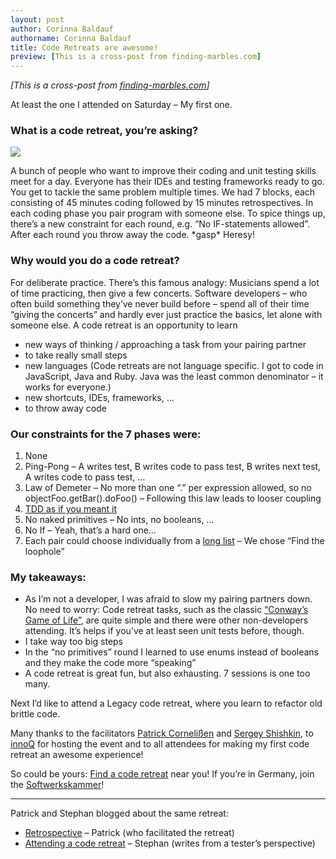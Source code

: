 ```yaml
---
layout: post
author: Corinna Baldauf
authorname: Corinna Baldauf
title: Code Retreats are awesome!
preview: [This is a cross-post from finding-marbles.com]
---
```

_\[This is a cross-post from [finding-marbles.com](http://finding-marbles.com/2012/09/04/code-retreats-are-awesome/)\]_

At least the one I attended on Saturday – My first one.

### What is a code retreat, you’re asking?

[![](http://findingmarblesdotcom.files.wordpress.com/2012/09/coderetreat.jpg?w=300&h=225&width=300)](https://twitter.com/cornelis/status/241840053339430912)

A bunch of people who want to improve their coding and unit testing skills meet for a day. Everyone has their IDEs and testing frameworks ready to go. You get to tackle the same problem multiple times. We had 7 blocks, each consisting of 45 minutes coding followed by 15 minutes retrospectives. In each coding phase you pair program with someone else. To spice things up, there’s a new constraint for each round, e.g. “No IF-statements allowed”. After each round you throw away the code. \*gasp\* Heresy!

### Why would you do a code retreat?

For deliberate practice. There’s this famous analogy: Musicians spend a lot of time practicing, then give a few concerts. Software developers – who often build something they’ve never build before – spend all of their time “giving the concerts” and hardly ever just practice the basics, let alone with someone else. A code retreat is an opportunity to learn

*   new ways of thinking / approaching a task from your pairing partner
*   to take really small steps
*   new languages
    (Code retreats are not language specific. I got to code in JavaScript, Java and Ruby. Java was the least common denominator – it works for everyone.)
*   new shortcuts, IDEs, frameworks, …
*   to throw away code

### Our constraints for the 7 phases were:

1.  None
2.  Ping-Pong – A writes test, B writes code to pass test, B writes next test, A writes code to pass test, …
3.  Law of Demeter – No more than one “.” per expression allowed, so no objectFoo.getBar().doFoo() – Following this law leads to looser coupling
4.  [TDD as if you meant it](http://coderetreat.org/facilitating/activities/tdd-as-if-you-meant-it)
5.  No naked primitives – No ints, no booleans, …
6.  No If – Yeah, that’s a hard one…
7.  Each pair could choose individually from a [long list](http://coderetreat.org/facilitating/activity-catalog) – We chose “Find the loophole”

### My takeaways:

*   As I’m not a developer, I was afraid to slow my pairing partners down. No need to worry: Code retreat tasks, such as the classic [“Conway’s Game of Life”](http://coderetreat.org/gol), are quite simple and there were other non-developers attending.
    It’s helps if you’ve at least seen unit tests before, though.
*   I take way too big steps
*   In the “no primitives” round I learned to use enums instead of booleans and they make the code more “speaking”
*   A code retreat is great fun, but also exhausting. 7 sessions is one too many.

Next I’d like to attend a Legacy code retreat, where you learn to refactor old brittle code.

Many thanks to the facilitators [Patrick Cornelißen](http://www.orchit.de/) and [Sergey Shishkin](http://shishkin.org/), to [innoQ](http://www.innoq.com/de) for hosting the event and to all attendees for making my first code retreat an awesome experience!

So could be yours: [Find a code retreat](http://coderetreat.org/events) near you!
If you’re in Germany, join the [Softwerkskammer](http://www.softwerkskammer.de/)!

* * *

Patrick and Stephan blogged about the same retreat:

*   [Retrospective](https://plus.google.com/u/0/108915318790061711841/posts/RWAx3BPHsWe) – Patrick (who facilitated the retreat)
*   [Attending a code retreat](http://seasidetesting.com/2012/09/02/attending-a-code-retreat/) – Stephan (writes from a tester’s perspective)
